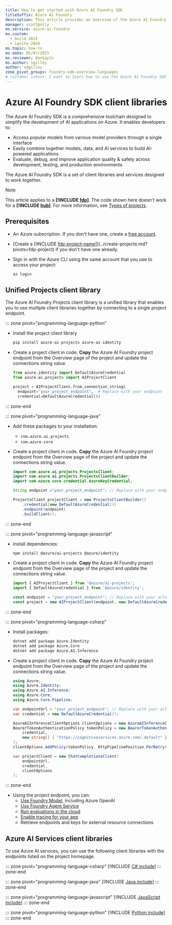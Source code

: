 ```yaml
---
title: How to get started with Azure AI Foundry SDK
titleSuffix: Azure AI Foundry
description: This article provides an overview of the Azure AI Foundry SDK and how to get started using it.
manager: scottpolly
ms.service: azure-ai-foundry
ms.custom:
  - build-2024
  - ignite-2024
ms.topic: how-to
ms.date: 05/07/2025
ms.reviewer: dantaylo
ms.author: sgilley
author: sdgilley
zone_pivot_groups: foundry-sdk-overview-languages
# customer intent: I want to learn how to use the Azure AI Foundry SDK to build AI applications on Azure.
---
```


# Azure AI Foundry SDK client libraries

The Azure AI Foundry SDK is a comprehensive toolchain designed to simplify the development of AI applications on Azure. It enables developers to:

- Access popular models from various model providers through a single interface
- Easily combine together models, data, and AI services to build AI-powered applications
- Evaluate, debug, and improve application quality & safety across development, testing, and production environments

The Azure AI Foundry SDK is a set of client libraries and services designed to work together. 

> [!NOTE]
> This article applies to a **[!INCLUDE [fdp](../../includes/fdp-project-name.md)]**. The code shown here doesn't work for a **[!INCLUDE [hub](../../includes/hub-project-name.md)]**. For more information, see [Types of projects](../../what-is-azure-ai-foundry.md#project-types).

## Prerequisites

* An Azure subscription. If you don't have one, create a [free account](https://azure.microsoft.com/free/).
* [Create a [!INCLUDE [fdp-project-name](../../includes/fdp-project-name.md)]](../create-projects.md?pivots=fdp-project) if you don't have one already.
* Sign in with the Azure CLI using the same account that you use to access your project:

    ```bash
    az login
    ```

## Unified Projects client library

The Azure AI Foundry Projects client library is a unified library that enables you to use multiple client libraries together by connecting to a single project endpoint.

::: zone pivot="programming-language-python"

* Install the project client library 

    ```bash
    pip install azure-ai-projects azure-ai-identity
    ```

* Create a project client in code.  **Copy** the Azure AI Foundry project endpoint from the Overview page of the project and update the connections string value.

    ```python
    from azure.identity import DefaultAzureCredential
    from azure.ai.projects import AIProjectClient
    
    project = AIProjectClient.from_connection_string(
      endpoint="your_project_endpoint",  # Replace with your endpoint
      credential=DefaultAzureCredential())
    ```

::: zone-end

::: zone pivot="programming-language-java"


* Add these packages to your installation:
    * `com.azure.ai.projects`
    * `com.azure.core`

* Create a project client in code.  **Copy** the Azure AI Foundry project endpoint from the Overview page of the project and update the connections string value.

    ```java
    import com.azure.ai.projects.ProjectsClient;
    import com.azure.ai.projects.ProjectsClientBuilder;
    import com.azure.core.credential.AzureKeyCredential;
    
    String endpoint ="your_project_endpoint"; // Replace with your endpoint
    
    ProjectsClient projectClient = new ProjectsClientBuilder()
        .credential(new DefaultAzureCredential())
        .endpoint(endpoint)
        .buildClient();
    ```



::: zone-end

::: zone pivot="programming-language-javascript"

* Install dependencies:

    ```bash
    npm install @azure/ai-projects @azure/identity
    ```

* Create a project client in code.  **Copy** the Azure AI Foundry project endpoint from the Overview page of the project and update the connections string value.


    ```javascript
    import { AIProjectClient } from '@azure/ai-projects';
    import { DefaultAzureCredential } from '@azure/identity';
    
    const endpoint = "your_project_endpoint"; // Replace with your actual endpoint
    const project = new AIProjectClient(endpoint, new DefaultAzureCredential());
    ```

::: zone-end

::: zone pivot="programming-language-csharp"

* Install packages:

    ```bash
    dotnet add package Azure.Identity
    dotnet add package Azure.Core
    dotnet add package Azure.AI.Inference
    ```

* Create a project client in code.  **Copy** the Azure AI Foundry project endpoint from the Overview page of the project and update the connections string value.

    ```csharp
    using Azure;
    using Azure.Identity;
    using Azure.AI.Inference;
    using Azure.Core;
    using Azure.Core.Pipeline;
    
    var endpointUrl = "your_project_endpoint"; // Replace with your actual endpoint
    var credential = new DefaultAzureCredential();
    
    AzureAIInferenceClientOptions clientOptions = new AzureAIInferenceClientOptions();
    BearerTokenAuthenticationPolicy tokenPolicy = new BearerTokenAuthenticationPolicy(
        credential, 
        new string[] { "https://cognitiveservices.azure.com/.default" }
    );
    clientOptions.AddPolicy(tokenPolicy, HttpPipelinePosition.PerRetry);
    
    var projectClient = new ChatCompletionsClient(
        endpointUrl, 
        credential,
        clientOptions
    );
    ```

::: zone-end

<a name="azure-ai-foundry-agent-service"></a>
* Using the project endpoint, you can:
    - [Use Foundry Model](../../quickstarts/get-started-code.md), including Azure OpenAI
    - [Use Foundry Agent Service](../../../ai-services/agents/quickstart.md?context=/azure/ai-foundry/context/context)
    - [Run evaluations in the cloud](../../../ai-services/openai/how-to/evaluations.md?context=/azure/ai-foundry/context/context)
    - [Enable tracing for your app](../../concepts/trace.md) 
    - Retrieve endpoints and keys for external resource connections

## Azure AI Services client libraries

To use Azure AI services, you can use the following client libraries with the endpoints listed on the project homepage.

<!-- ::: zone pivot="programming-language-cpp"
[!INCLUDE [C++ include](../../includes/sdk/cpp.md)]
::: zone-end -->

::: zone pivot="programming-language-csharp"
[!INCLUDE [C# include](../../includes/sdk/csharp.md)]
::: zone-end

<!-- ::: zone pivot="programming-language-go"
[!INCLUDE [Go include](../../includes/sdk/go.md)]
::: zone-end -->

::: zone pivot="programming-language-java"
[!INCLUDE [Java include](../../includes/sdk/java.md)]
::: zone-end

::: zone pivot="programming-language-javascript"
[!INCLUDE [JavaScript include](../../includes/sdk/javascript.md)]
::: zone-end

<!-- ::: zone pivot="programming-language-objectivec"
[!INCLUDE [ObjectiveC include](../../includes/sdk/objective-c.md)]
::: zone-end -->

::: zone pivot="programming-language-python"
[!INCLUDE [Python include](./../../includes/sdk/python.md)]
::: zone-end

<!-- ::: zone pivot="programming-language-swift"
[!INCLUDE [Swift include](../../includes/sdk/swift.md)]
::: zone-end -->
